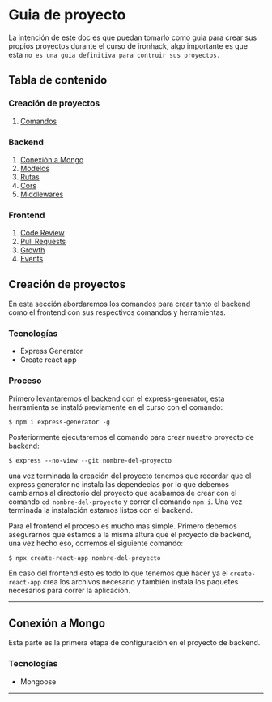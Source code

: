 # Guia de proyecto

La intención de este doc es que puedan tomarlo como guia para crear sus propios proyectos durante el curso de ironhack, algo importante es que esta `no es una guia definitiva para contruir sus proyectos.`

## Tabla de contenido

### Creación de proyectos

1. [Comandos]()

### Backend

1. [Conexión a Mongo](#creacion-de-proyectos)
1. [Modelos]()
1. [Rutas]()
1. [Cors]()
1. [Middlewares]()

### Frontend

1. [Code Review]()
1. [Pull Requests]()
1. [Growth]()
1. [Events]()

## Creación de proyectos

En esta sección abordaremos los comandos para crear tanto el backend como el frontend con sus respectivos comandos y herramientas.

### Tecnologías

- Express Generator
- Create react app

### Proceso

Primero levantaremos el backend con el express-generator, esta herramienta se instaló previamente en el curso con el comando:

```shell
$ npm i express-generator -g
```

Posteriormente ejecutaremos el comando para crear nuestro proyecto de backend:

```shell
$ express --no-view --git nombre-del-proyecto
```

una vez terminada la creación del proyecto tenemos que recordar que el express generator no instala las dependecias por lo que debemos cambiarnos al directorio del proyecto que acabamos de crear con el comando `cd nombre-del-proyecto` y correr el comando `npm i`.
Una vez terminada la instalación estamos listos con el backend.

Para el frontend el proceso es mucho mas simple.
Primero debemos asegurarnos que estamos a la misma altura que el proyecto de backend, una vez hecho eso, corremos el siguiente comando:

```shell
$ npx create-react-app nombre-del-proyecto
```

En caso del frontend esto es todo lo que tenemos que hacer ya el `create-react-app` crea los archivos necesario y también instala los paquetes necesarios para correr la aplicación.

---

## Conexión a Mongo

Esta parte es la primera etapa de configuración en el proyecto de backend.

### Tecnologías

- Mongoose

---
